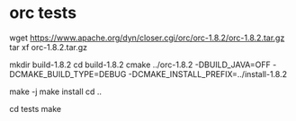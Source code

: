 # orc tests

wget https://www.apache.org/dyn/closer.cgi/orc/orc-1.8.2/orc-1.8.2.tar.gz
tar xf orc-1.8.2.tar.gz

mkdir build-1.8.2
cd build-1.8.2
cmake ../orc-1.8.2 -DBUILD_JAVA=OFF -DCMAKE_BUILD_TYPE=DEBUG -DCMAKE_INSTALL_PREFIX=../install-1.8.2

make -j
make install
cd ..


cd tests
make
